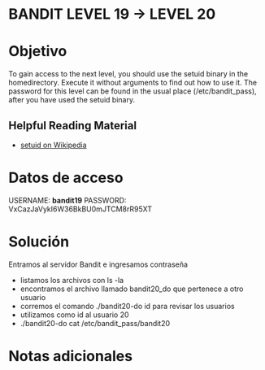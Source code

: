 # BANDIT LEVEL 19 -> LEVEL 20

# Objetivo

To gain access to the next level, you should use the setuid binary in the homedirectory. Execute it without arguments to find out how to use it. The password for this level can be found in the usual place (/etc/bandit_pass), after you have used the setuid binary.

## Helpful Reading Material

-   [setuid on Wikipedia](https://en.wikipedia.org/wiki/Setuid)


# Datos de acceso

USERNAME: **bandit19**
PASSWORD: VxCazJaVykI6W36BkBU0mJTCM8rR95XT

# Solución
Entramos al servidor Bandit e ingresamos contraseña

- listamos los archivos con ls -la
- encontramos el archivo llamado bandit20_do que pertenece a otro usuario
-  corremos el comando  ./bandit20-do id  para revisar los usuarios 
- utilizamos como id al usuario 20
-  ./bandit20-do cat /etc/bandit_pass/bandit20

# Notas adicionales
